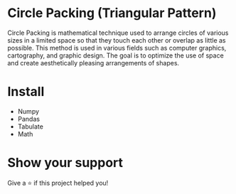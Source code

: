 # Circle Packing (Triangular Pattern)

Circle Packing is mathematical technique used to arrange circles of various sizes in a limited space so that they touch each other or overlap as little as possible. This method is used in various fields such as computer graphics, cartography, and graphic design. The goal is to optimize the use of space and create aesthetically pleasing arrangements of shapes.

# Install
- Numpy
- Pandas 
- Tabulate
- Math

# Show your support
Give a ⭐️ if this project helped you!
